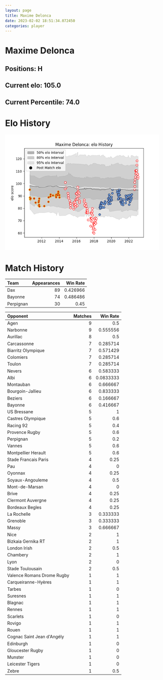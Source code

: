 ```yaml
---  
layout: page  
title: Maxime Delonca  
date: 2023-02-02 18:51:34.072450  
categories: player  
---
```

# Maxime Delonca

## Positions: H

## Current elo: 105.0

## Current Percentile: 74.0

# Elo History


![elo history](history_MaximeDelonca.png)
# Match History


| Team      |   Appearances |   Win Rate |
|:----------|--------------:|-----------:|
| Dax       |            89 |   0.426966 |
| Bayonne   |            74 |   0.486486 |
| Perpignan |            30 |   0.45     |

| Opponent                   |   Matches |   Win Rate |
|:---------------------------|----------:|-----------:|
| Agen                       |         9 |  0.5       |
| Narbonne                   |         9 |  0.555556  |
| Aurillac                   |         8 |  0.5       |
| Carcassonne                |         7 |  0.285714  |
| Biarritz Olympique         |         7 |  0.571429  |
| Colomiers                  |         7 |  0.285714  |
| Toulon                     |         7 |  0.285714  |
| Nevers                     |         6 |  0.583333  |
| Albi                       |         6 |  0.0833333 |
| Montauban                  |         6 |  0.666667  |
| Bourgoin-Jallieu           |         6 |  0.833333  |
| Beziers                    |         6 |  0.166667  |
| Bayonne                    |         6 |  0.416667  |
| US Bressane                |         5 |  1         |
| Castres Olympique          |         5 |  0.6       |
| Racing 92                  |         5 |  0.4       |
| Provence Rugby             |         5 |  0.6       |
| Perpignan                  |         5 |  0.2       |
| Vannes                     |         5 |  0.6       |
| Montpellier Herault        |         5 |  0.6       |
| Stade Francais Paris       |         4 |  0.25      |
| Pau                        |         4 |  0         |
| Oyonnax                    |         4 |  0.25      |
| Soyaux-Angouleme           |         4 |  0.5       |
| Mont-de-Marsan             |         4 |  0         |
| Brive                      |         4 |  0.25      |
| Clermont Auvergne          |         4 |  0.25      |
| Bordeaux Begles            |         4 |  0.25      |
| La Rochelle                |         3 |  0.333333  |
| Grenoble                   |         3 |  0.333333  |
| Massy                      |         3 |  0.666667  |
| Nice                       |         2 |  1         |
| Bizkaia Gernika RT         |         2 |  1         |
| London Irish               |         2 |  0.5       |
| Chambery                   |         2 |  1         |
| Lyon                       |         2 |  0         |
| Stade Toulousain           |         2 |  0.5       |
| Valence Romans Drome Rugby |         1 |  1         |
| Carqueiranne-Hyères        |         1 |  1         |
| Tarbes                     |         1 |  0         |
| Suresnes                   |         1 |  1         |
| Blagnac                    |         1 |  1         |
| Rennes                     |         1 |  1         |
| Scarlets                   |         1 |  0         |
| Rovigo                     |         1 |  1         |
| Rouen                      |         1 |  1         |
| Cognac Saint Jean d'Angély |         1 |  1         |
| Edinburgh                  |         1 |  0         |
| Gloucester Rugby           |         1 |  0         |
| Munster                    |         1 |  0         |
| Leicester Tigers           |         1 |  0         |
| Zebre                      |         1 |  0.5       |